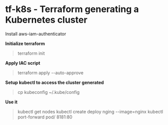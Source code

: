 # tf-k8s - Terraform generating a Kubernetes cluster

Install aws-iam-authenticator

**Initialize terraform**

> terraform init

**Apply IAC script**

> terraform apply --auto-approve

**Setup kubectl to access the cluster generated**

>cp kubeconfig ~/.kube/config

**Use it**

>kubectl get nodes
>kubectl create deploy nging --image=nginx
>kubectl port-forward pod/<nginx-pod-name> 8181:80
